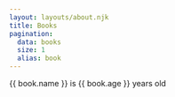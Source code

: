 ```yaml
---
layout: layouts/about.njk
title: Books
pagination:
  data: books
  size: 1
  alias: book
---
```


{{ book.name }} is {{ book.age }} years old